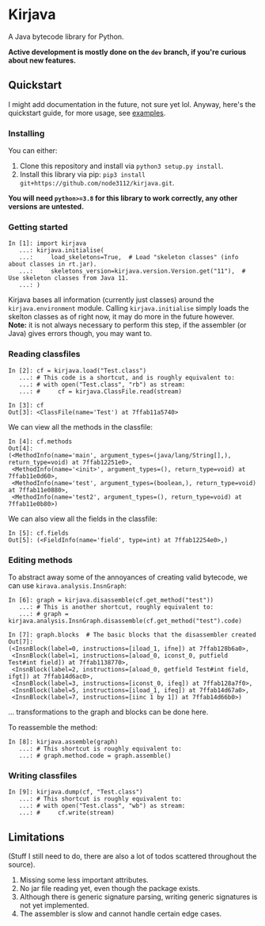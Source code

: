 # Kirjava
A Java bytecode library for Python.  

**Active development is mostly done on the `dev` branch, if you're curious about new features.**

## Quickstart
I might add documentation in the future, not sure yet lol. Anyway, here's the quickstart guide, for more usage, see [examples](examples/).

### Installing
You can either:
1. Clone this repository and install via `python3 setup.py install`.
2. Install this library via pip: `pip3 install git+https://github.com/node3112/kirjava.git`.

**You will need `python>=3.8` for this library to work correctly, any other versions are untested.**

### Getting started
```python3
In [1]: import kirjava
   ...: kirjava.initialise(
   ...:     load_skeletons=True,  # Load "skeleton classes" (info about classes in rt.jar).
   ...:     skeletons_version=kirjava.version.Version.get("11"),  # Use skeleton classes from Java 11.
   ...: )
```
Kirjava bases all information (currently just classes) around the `kirjava.environment` module. Calling `kirjava.initialise` simply loads the skelton
classes as of right now, it may do more in the future however.  
**Note:** it is not always necessary to perform this step, if the assembler (or Java) gives errors though, you may want to.

### Reading classfiles
```python3
In [2]: cf = kirjava.load("Test.class")
   ...: # This code is a shortcut, and is roughly equivalent to:
   ...: # with open("Test.class", "rb") as stream:
   ...: #     cf = kirjava.ClassFile.read(stream)

In [3]: cf
Out[3]: <ClassFile(name='Test') at 7ffab11a5740>
```

We can view all the methods in the classfile:
```python3
In [4]: cf.methods
Out[4]: 
(<MethodInfo(name='main', argument_types=(java/lang/String[],), return_type=void) at 7ffab12251e0>,
 <MethodInfo(name='<init>', argument_types=(), return_type=void) at 7ffab11e0d60>,
 <MethodInfo(name='test', argument_types=(boolean,), return_type=void) at 7ffab11e0880>,
 <MethodInfo(name='test2', argument_types=(), return_type=void) at 7ffab11e0b80>)
```

We can also view all the fields in the classfile:
```python3
In [5]: cf.fields
Out[5]: (<FieldInfo(name='field', type=int) at 7ffab12254e0>,)
```

### Editing methods  
To abstract away some of the annoyances of creating valid bytecode, we can use `kirava.analysis.InsnGraph`:
```python3
In [6]: graph = kirjava.disassemble(cf.get_method("test"))
   ...: # This is another shortcut, roughly equivalent to:
   ...: # graph = kirjava.analysis.InsnGraph.disassemble(cf.get_method("test").code)

In [7]: graph.blocks  # The basic blocks that the disassembler created
Out[7]: 
(<InsnBlock(label=0, instructions=[iload_1, ifne]) at 7ffab128b6a0>,
 <InsnBlock(label=1, instructions=[aload_0, iconst_0, putfield Test#int field]) at 7ffab1138770>,
 <InsnBlock(label=2, instructions=[aload_0, getfield Test#int field, ifgt]) at 7ffab14d6ac0>,
 <InsnBlock(label=3, instructions=[iconst_0, ifeq]) at 7ffab128a7f0>,
 <InsnBlock(label=5, instructions=[iload_1, ifeq]) at 7ffab14d67a0>,
 <InsnBlock(label=7, instructions=[iinc 1 by 1]) at 7ffab14d66b0>)
```

... transformations to the graph and blocks can be done here.

To reassemble the method:
```python3
In [8]: kirjava.assemble(graph)
   ...: # This shortcut is roughly equivalent to:
   ...: # graph.method.code = graph.assemble()
```

### Writing classfiles
```python3
In [9]: kirjava.dump(cf, "Test.class")
   ...: # This shortcut is roughly equivalent to:
   ...: # with open("Test.class", "wb") as stream:
   ...: #     cf.write(stream)
```

## Limitations
(Stuff I still need to do, there are also a lot of todos scattered throughout the source).

1. Missing some less important attributes.
2. No jar file reading yet, even though the package exists.
3. Although there is generic signature parsing, writing generic signatures is not yet implemented.
4. The assembler is slow and cannot handle certain edge cases.
